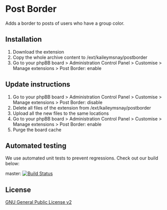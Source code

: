 # Post Border

Adds a border to posts of users who have a group color.

## Installation

1. Download the extension
2. Copy the whole archive content to /ext/kaileymsnay/postborder
3. Go to your phpBB board > Administration Control Panel > Customise > Manage extensions > Post Border: enable

## Update instructions

1. Go to your phpBB board > Administration Control Panel > Customise > Manage extensions > Post Border: disable
2. Delete all files of the extension from /ext/kaileymsnay/postborder
3. Upload all the new files to the same locations
4. Go to your phpBB board > Administration Control Panel > Customise > Manage extensions > Post Border: enable
5. Purge the board cache

## Automated testing

We use automated unit tests to prevent regressions. Check out our build below:

master: [![Build Status](https://github.com/kaileymsnay/postborder/workflows/Tests/badge.svg)](https://github.com/kaileymsnay/postborder/actions)

## License

[GNU General Public License v2](license.txt)
